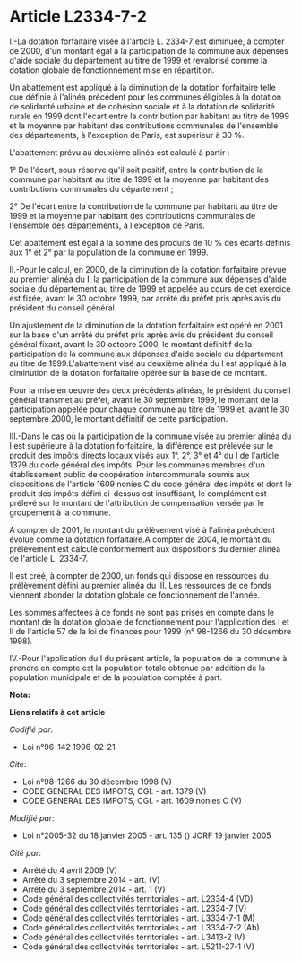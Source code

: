 # Article L2334-7-2

I.-La dotation forfaitaire visée à l'article L. 2334-7 est diminuée, à compter de 2000, d'un montant égal à la participation
de la commune aux dépenses d'aide sociale du département au titre de 1999 et revalorisé comme la dotation globale de
fonctionnement mise en répartition. 

Un abattement est appliqué à la diminution de la dotation forfaitaire telle que définie à l'alinéa précédent pour les
communes éligibles à la dotation de solidarité urbaine et de cohésion sociale et à la dotation de solidarité rurale en 1999
dont l'écart entre la contribution par habitant au titre de 1999 et la moyenne par habitant des contributions communales de
l'ensemble des départements, à l'exception de Paris, est supérieur à 30 %.

L'abattement prévu au deuxième alinéa est calculé à partir : 

1° De l'écart, sous réserve qu'il soit positif, entre la contribution de la commune par habitant au titre de 1999 et la
moyenne par habitant des contributions communales du département ; 

2° De l'écart entre la contribution de la commune par habitant au titre de 1999 et la moyenne par habitant des contributions
communales de l'ensemble des départements, à l'exception de Paris. 

Cet abattement est égal à la somme des produits de 10 % des écarts définis aux 1° et 2° par la population de la commune en
1999. 

II.-Pour le calcul, en 2000, de la diminution de la dotation forfaitaire prévue au premier alinéa du I, la participation de
la commune aux dépenses d'aide sociale du département au titre de 1999 et appelée au cours de cet exercice est fixée, avant
le 30 octobre 1999, par arrêté du préfet pris après avis du président du conseil général. 

Un ajustement de la diminution de la dotation forfaitaire est opéré en 2001 sur la base d'un arrêté du préfet pris après avis
du président du conseil général fixant, avant le 30 octobre 2000, le montant définitif de la participation de la commune aux
dépenses d'aide sociale du département au titre de 1999.L'abattement visé au deuxième alinéa du I est appliqué à la
diminution de la dotation forfaitaire opérée sur la base de ce montant. 

Pour la mise en oeuvre des deux précédents alinéas, le président du conseil général transmet au préfet, avant le 30 septembre
1999, le montant de la participation appelée pour chaque commune au titre de 1999 et, avant le 30 septembre 2000, le montant
définitif de cette participation. 

III.-Dans le cas où la participation de la commune visée au premier alinéa du I est supérieure à la dotation forfaitaire, la
différence est prélevée sur le produit des impôts directs locaux visés aux 1°, 2°, 3° et 4° du I de l'article 1379 du code
général des impôts. Pour les communes membres d'un établissement public de coopération intercommunale soumis aux dispositions
de l'article 1609 nonies C du code général des impôts et dont le produit des impôts défini ci-dessus est insuffisant, le
complément est prélevé sur le montant de l'attribution de compensation versée par le groupement à la commune.

A compter de 2001, le montant du prélèvement visé à l'alinéa précédent évolue comme la dotation forfaitaire.A compter de
2004, le montant du prélèvement est calculé conformément aux dispositions du dernier alinéa de l'article L. 2334-7. 

Il est créé, à compter de 2000, un fonds qui dispose en ressources du prélèvement défini au premier alinéa du III. Les
ressources de ce fonds viennent abonder la dotation globale de fonctionnement de l'année. 

Les sommes affectées à ce fonds ne sont pas prises en compte dans le montant de la dotation globale de fonctionnement pour
l'application des I et II de l'article 57 de la loi de finances pour 1999 (n° 98-1266 du 30 décembre 1998). 

IV.-Pour l'application du I du présent article, la population de la commune à prendre en compte est la population totale
obtenue par addition de la population municipale et de la population comptée à part.

**Nota:**



**Liens relatifs à cet article**

_Codifié par_:

  - Loi n°96-142 1996-02-21

_Cite_:

  - Loi n°98-1266 du 30 décembre 1998 (V)
  - CODE GENERAL DES IMPOTS, CGI. - art. 1379 (V)
  - CODE GENERAL DES IMPOTS, CGI. - art. 1609 nonies C (V)

_Modifié par_:

  - Loi n°2005-32 du 18 janvier 2005 - art. 135 () JORF 19 janvier 2005

_Cité par_:

  - Arrêté du 4 avril 2009 (V)
  - Arrêté du 3 septembre 2014 - art. (V)
  - Arrêté du 3 septembre 2014 - art. 1 (V)
  - Code général des collectivités territoriales - art. L2334-4 (VD)
  - Code général des collectivités territoriales - art. L2334-7 (V)
  - Code général des collectivités territoriales - art. L3334-7-1 (M)
  - Code général des collectivités territoriales - art. L3334-7-2 (Ab)
  - Code général des collectivités territoriales - art. L3413-2 (V)
  - Code général des collectivités territoriales - art. L5211-27-1 (V)
